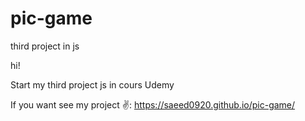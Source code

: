 # pic-game
third project in js 

hi!

Start my third project js in cours Udemy 

If you want see my project ✌: https://saeed0920.github.io/pic-game/
